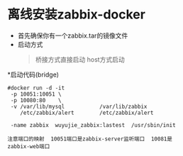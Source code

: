 # 离线安装zabbix-docker
 * 首先确保你有一个zabbix.tar的镜像文件 
 * 启动方式
      >桥接方式直接启动
      >host方式启动
      
    
  *启动代码(bridge)
  ```
  #docker run -d -it   
   -p 10051:10051 \
   -p 10080:80    \
   -v /var/lib/mysql           /var/lib/zabbix
      /etc/zabbix/alert        /etc/zabbix/alert
      
   -name zabbix  wuyujie_zabbix:lastest  /usr/sbin/init 
  ```
 
<code>注意端口的映射
  10051端口是zabbix-server监听端口
  10081是          zabbix-web端口

</code>
  
